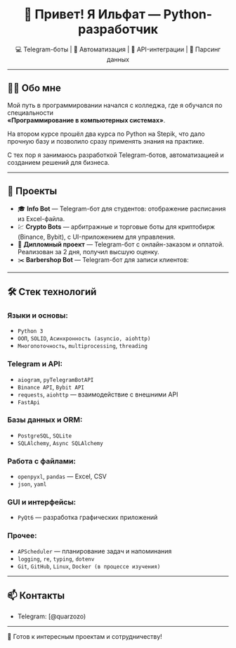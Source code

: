 <h1 align="center">👋 Привет! Я Ильфат — Python-разработчик</h1>

<p align="center">
  💻 Telegram-боты | 🤖 Автоматизация | 🔧 API-интеграции | 🧠 Парсинг данных
</p>

---
    
## 🧑‍💻 Обо мне

Мой путь в программировании начался с колледжа, где я обучался по специальности  
<strong>«Программирование в компьютерных системах»</strong>.

На втором курсе прошёл два курса по Python на Stepik, что дало прочную базу и позволило сразу применять знания на практике.  

С тех пор я занимаюсь разработкой Telegram-ботов, автоматизацией и созданием решений для бизнеса.

---

## 🚀 Проекты

- 🎓 **Info Bot** — Telegram-бот для студентов: отображение расписания из Excel-файла.
- 💹 **Crypto Bots** — арбитражные и торговые боты для криптобирж (Binance, Bybit), с UI-приложением для управления.
- 🛒 **Дипломный проект** — Telegram-бот с онлайн-заказом и оплатой. Реализован за 2 дня, получил высшую оценку.
- ✂️ **Barbershop Bot** — Telegram-бот для записи клиентов:

---

## 🛠️ Стек технологий

### Языки и основы:
- `Python 3`
- `ООП`, `SOLID`, `Асинхронность (asyncio, aiohttp)`
- `Многопоточность`, `multiprocessing`, `threading`

### Telegram и API:
- `aiogram`, `pyTelegramBotAPI`
- `Binance API`, `Bybit API`
- `requests`, `aiohttp` — взаимодействие с внешними API
- `FastApi`
### Базы данных и ORM:
- `PostgreSQL`, `SQLite`
- `SQLAlchemy`, `Async SQLAlchemy`

### Работа с файлами:
- `openpyxl`, `pandas` — Excel, CSV
- `json`, `yaml`

### GUI и интерфейсы:
- `PyQt6` — разработка графических приложений

### Прочее:
- `APScheduler` — планирование задач и напоминания
- `logging`, `re`, `typing`, `dotenv`
- `Git`, `GitHub`, `Linux`, `Docker (в процессе изучения)`

---

## 📫 Контакты

- Telegram: [@quarzozo)

---

📌 Готов к интересным проектам и сотрудничеству!
